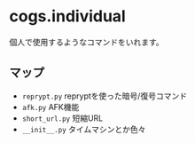 # cogs.individual
個人で使用するようなコマンドをいれます。

## マップ
* `reprypt.py` repryptを使った暗号/復号コマンド
* `afk.py` AFK機能
* `short_url.py` 短縮URL
* `__init__.py` タイムマシンとか色々